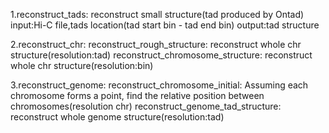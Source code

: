 1.reconstruct_tads:
reconstruct small structure(tad produced by Ontad)
input:Hi-C file,tads location(tad start bin - tad end bin)
output:tad structure

2.reconstruct_chr:
reconstruct_rough_structure:
reconstruct whole chr structure(resolution:tad)
reconstruct_chromosome_structure:
reconstruct whole chr structure(resolution:bin)

3.reconstruct_genome:
reconstruct_chromosome_initial:
Assuming each chromosome forms a point, find the relative position between chromosomes(resolution chr)
reconstruct_genome_tad_structure:
reconstruct whole genome structure(resolution:tad)
